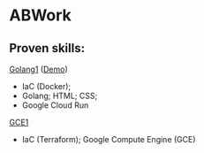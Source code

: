 # ABWork

## Proven skills:

[Golang1](https://github.com/italo2sanfer/abwork/tree/main/golang1) ([Demo](https://github.com/italo2sanfer/abwork/edit/main/golang1/README.md#demonstration))

- IaC (Docker);
- Golang; HTML; CSS;
- Google Cloud Run

[GCE1](https://github.com/italo2sanfer/abwork/tree/main/iac/terraform/gcp/gce1)

- IaC (Terraform); Google Compute Engine (GCE)